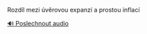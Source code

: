 
Rozdíl mezi úvěrovou expanzí a prostou inflací

[🔊 Poslechnout audio](/data/7-paragraphs/audio/chapter_103/para_001-Rozdl-mezi-vrovou-expanz-a-prostou-inflac.mp3)
